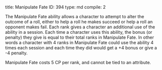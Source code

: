 title:          Manipulate Fate
ID:             394
type:           md
compile:        2


The Manipulate Fate ability allows a character to attempt to alter the outcome of a roll, either to help a roll he makes succeed or help a roll an opponent makes fail. Each rank gives a character an additional use of the ability in a session. Each time a character uses this ability, the bonus (or penalty) they give is equal to their total ranks in Manipulate Fate. In other words a character with 4 ranks in Manipulate Fate could use the ability 4 times each session and each time they did would get a +4 bonus or give a -4 penalty.

Manipulate Fate costs 5 CP per rank, and cannot be tied to an attribute.